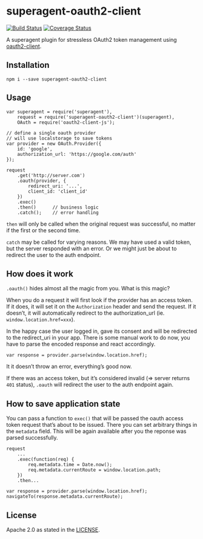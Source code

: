 # superagent-oauth2-client

[![Build Status](http://img.shields.io/travis/zalando/superagent-oauth2-client.svg)](https://travis-ci.org/zalando/superagent-oauth2-client) [![Coverage Status](https://coveralls.io/repos/zalando/superagent-oauth2-client/badge.svg)](https://coveralls.io/r/zalando/superagent-oauth2-client)

A superagent plugin for stressless OAuth2 token management using [oauth2-client](https://github.com/zalando/oauth2-client).

## Installation

    npm i --save superagent-oauth2-client

## Usage

    var superagent = require('superagent'),
        request = require('superagent-oauth2-client')(superagent),
        OAuth = require('oauth2-client-js');

    // define a single oauth provider
    // will use localstorage to save tokens
    var provider = new OAuth.Provider({
        id: 'google',
        authorization_url: 'https://google.com/auth'
    });
    
    request
        .get('http://server.com')
        .oauth(provider, {
            redirect_uri: '...',
            client_id: 'client_id'
        })
        .exec()
        .then()      // business logic
        .catch();    // error handling

`then` will only be called when the original request was successful, no matter if the first or the second time.

`catch` may be called for varying reasons. We may have used a valid token, but the server responded with an error. Or we might just be about to redirect the user to the auth endpoint.

## How does it work

`.oauth()` hides almost all the magic from you. What is this magic?

When you do a request it will first look if the provider has an access token. If it does, it will set it on the `Authorization` header and send the request. If it doesn’t, it will automatically redirect to the authorization_url (ie. `window.location.href=xxx`).

In the happy case the user logged in, gave its consent and will be redirected to the redirect_uri in your app. There is some manual work to do now, you have to parse the encoded response and react accordingly.

    var response = provider.parse(window.location.href);

It it doesn’t throw an error, everything’s good now.

If there was an access token, but it’s considered invalid (=> server returns `401` status), `.oauth` will redirect the user to the auth endpoint again.

## How to save application state

You can pass a function to `exec()` that will be passed the oauth access token request that’s about to be issued. There you can set arbitrary things in the `metadata` field. This will be again available after you the reponse was parsed successfully.

    request
        ...
        .exec(function(req) {
            req.metadata.time = Date.now();
            req.metadata.currentRoute = window.location.path;
        })
        .then...

    var response = provider.parse(window.location.href);
    navigateTo(response.metadata.currentRoute);

## License

Apache 2.0 as stated in the [LICENSE](LICENSE).
